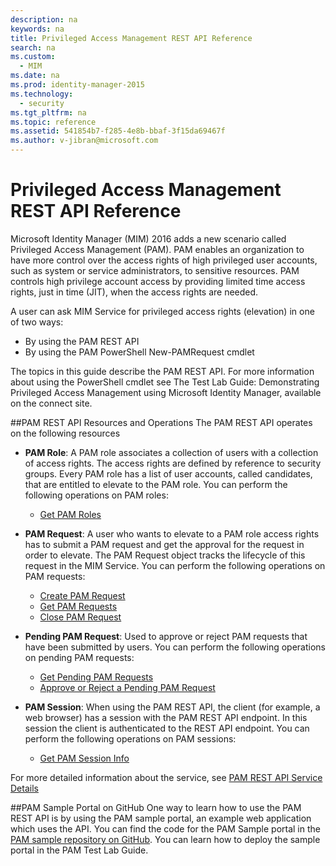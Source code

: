 ```yaml
---
description: na
keywords: na
title: Privileged Access Management REST API Reference
search: na
ms.custom: 
  - MIM
ms.date: na
ms.prod: identity-manager-2015
ms.technology: 
  - security
ms.tgt_pltfrm: na
ms.topic: reference
ms.assetid: 541854b7-f285-4e8b-bbaf-3f15da69467f
ms.author: v-jibran@microsoft.com
---
```

# Privileged Access Management REST API Reference
Microsoft Identity Manager (MIM) 2016 adds a new scenario called Privileged Access Management (PAM). PAM enables an organization to have more control over the access rights of high privileged user accounts, such as system or service administrators, to sensitive resources. PAM controls high privilege account access by providing limited time access rights, just in time (JIT), when the access rights are needed. 

A user can ask MIM Service for privileged access rights (elevation) in one of two ways:

- By using the PAM REST API 
- By using the PAM PowerShell New-PAMRequest cmdlet

The topics in this guide describe the PAM REST API. For more information about using the PowerShell cmdlet see The Test Lab Guide: Demonstrating Privileged Access Management using Microsoft Identity Manager, available on the connect site.

##PAM REST API Resources and Operations
The PAM REST API operates on the following resources
- **PAM Role**: A PAM role associates a collection of users with a collection of access rights. The access rights are defined by reference to security groups.  Every PAM role has a list of user accounts, called candidates, that are entitled to elevate to the PAM role. You can perform the following operations on PAM roles:

    - [Get PAM Roles](Get_PAM_Roles.md)

- **PAM Request**: A user who wants to elevate to a PAM role access rights has to submit a PAM request and get the approval for the request in order to elevate. The PAM Request object tracks the lifecycle of this request in the MIM Service. You can perform the following operations on PAM requests:

    - [Create PAM Request](Create_PAM_Request.md)
    - [Get PAM Requests](Get_PAM_Requests.md)
    - [Close PAM Request](Close_PAM_Request.md)

- **Pending PAM Request**: Used to approve or reject PAM requests that have been submitted by users. You can perform the following operations on pending PAM requests:

    - [Get Pending PAM Requests](Get_Pending_PAM_Requests.md)
    - [Approve or Reject a Pending PAM Request](Approve_or_Reject_a_Pending_PAM_Request.md)

- **PAM Session**: When using the PAM REST API, the client (for example, a web browser) has a session with the PAM REST API endpoint. In this session the client is authenticated to the REST API endpoint. You can perform the following operations on PAM sessions:

     - [Get PAM Session Info](Get_PAM_Session_Info.md)

For more detailed information about the service, see [PAM REST API Service Details](PAM_REST_API_Service_Details.md)

##PAM Sample Portal on GitHub
One way to learn how to use the PAM REST API is by using the PAM sample portal, an example web application which uses the API. You can find the code for the PAM Sample portal in the [PAM sample repository on GitHub](http://go.microsoft.com/fwlink/?LinkID=618550&clcid=0x409). You can learn how to deploy the sample portal in the PAM Test Lab Guide.
